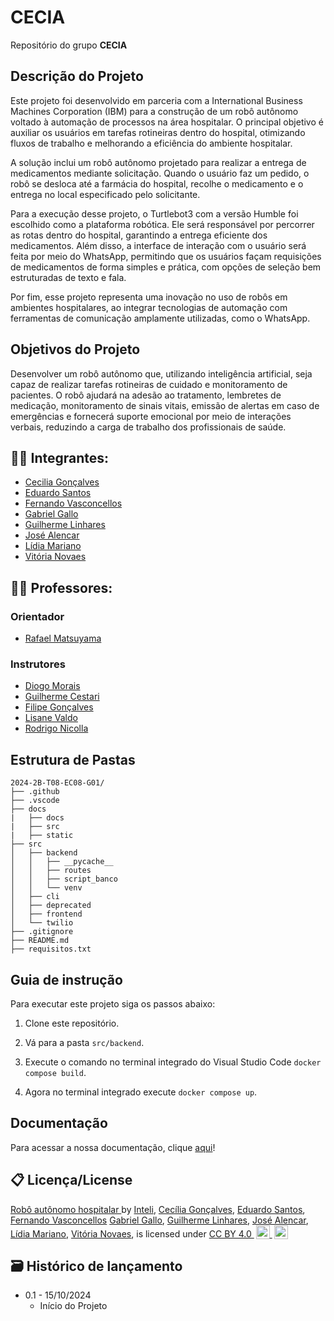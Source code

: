 # CECIA
Repositório do grupo **CECIA**

## Descrição do Projeto
Este projeto foi desenvolvido em parceria com a  International Business Machines Corporation (IBM) para a construção de um robô autônomo voltado à automação de processos na área hospitalar. O principal objetivo é auxiliar os usuários em tarefas rotineiras dentro do hospital, otimizando fluxos de trabalho e melhorando a eficiência do ambiente hospitalar.

A solução inclui um robô autônomo projetado para realizar a entrega de medicamentos mediante solicitação. Quando o usuário faz um pedido, o robô se desloca até a farmácia do hospital, recolhe o medicamento e o entrega no local especificado pelo solicitante.

Para a execução desse projeto, o Turtlebot3 com a versão Humble foi escolhido como a plataforma robótica. Ele será responsável por percorrer as rotas dentro do hospital, garantindo a entrega eficiente dos medicamentos. Além disso, a interface de interação com o usuário será feita por meio do WhatsApp, permitindo que os usuários façam requisições de medicamentos de forma simples e prática, com opções de seleção bem estruturadas de texto e fala.

Por fim, esse projeto representa uma inovação no uso de robôs em ambientes hospitalares, ao integrar tecnologias de automação com ferramentas de comunicação amplamente utilizadas, como o WhatsApp.



## Objetivos do Projeto
Desenvolver um robô autônomo que, utilizando inteligência artificial, seja
capaz de realizar tarefas rotineiras de cuidado e monitoramento de pacientes. O robô
ajudará na adesão ao tratamento, lembretes de medicação, monitoramento de sinais
vitais, emissão de alertas em caso de emergências e fornecerá suporte emocional por
meio de interações verbais, reduzindo a carga de trabalho dos profissionais de saúde.


## 👨‍🎓 Integrantes: 
- <a href="https://www.linkedin.com/in/cec%C3%ADlia-alonso-gon%C3%A7alves-3aa4bb271/">Cecilia Gonçalves</a>
- <a href="https://www.linkedin.com/in/eduardo-henrique-dos-santos/">Eduardo Santos</a>
- <a href="https://www.linkedin.com/in/fernando-vasconcellos-/">Fernando Vasconcellos</a>
- <a href="https://www.linkedin.com/in/gabriel-gallo-m-coutinho-443809232/">Gabriel Gallo</a>
- <a href="https://www.linkedin.com/in/guilherme-ferreira-linhares-8638411a1/">Guilherme Linhares</a>
- <a href="https://www.linkedin.com/in/josevalencar/">José Alencar</a>
- <a href="https://www.linkedin.com/in/lidiamariano/">Lídia Mariano</a>
- <a href="https://www.linkedin.com/in/vitoria-novaes/">Vitória Novaes</a>

## 👩‍🏫 Professores:
### Orientador
- <a href="https://www.linkedin.com/in/rafaelmatsuyama/">Rafael Matsuyama</a>
### Instrutores
- <a href="https://www.linkedin.com/in/diogo-martins-gon%C3%A7alves-de-morais-96404732/">Diogo Morais</a>
- <a href="https://www.linkedin.com/in/gui-cestari/">Guilherme Cestari</a>
- <a href="https://www.linkedin.com/in/filipe-gon%C3%A7alves-08a55015b/">Filipe Gonçalves</a>
- <a href="https://www.linkedin.com/in/lisane-valdo/">Lisane Valdo</a> 
- <a href="https://www.linkedin.com/in/rodrigo-mangoni-nicola-537027158/">Rodrigo Nicolla</a>

## Estrutura de Pastas
```
2024-2B-T08-EC08-G01/
├── .github
├── .vscode
├── docs
|   ├── docs
|   ├── src
|   ├── static
├── src
│   ├── backend
│   │   ├── __pycache__
│   │   ├── routes
│   │   ├── script_banco
│   │   └── venv
│   ├── cli
│   ├── deprecated
│   ├── frontend
│   └── twilio
├── .gitignore
├── README.md
├── requisitos.txt

```

## Guia de instrução 

Para executar este projeto siga os passos abaixo:

1. Clone este repositório.

2. Vá para a pasta `src/backend`.

3. Execute o comando no terminal integrado do Visual Studio Code `docker compose build`.

4. Agora no terminal integrado execute `docker compose up`.

## Documentação

Para acessar a nossa documentação, clique [aqui](https://github.com/Inteli-College/2024-2B-T08-EC08-G01/tree/main/docs/docs)!

## 📋 Licença/License
<!-- <p xmlns:cc="http://creativecommons.org/ns#" xmlns:dct="http://purl.org/dc/terms/"><a property="dct:title" rel="cc:attributionURL" href="https://github.com/Inteli-College/2024-2B-T08-EC08-G01">Robô autônomo hospitalar</a> by <span property="cc:attributionName">Inteli, Cecília Gonçalves, Eduardo Santos, Fernando Vasconcellos Gabriel Gallo, Guilherme Linhares, José Alencar, Lídia Mariano, Vitória Novaes</span> is licensed under <a href="https://creativecommons.org/licenses/by/4.0/?ref=chooser-v1" target="_blank" rel="license noopener noreferrer" style="display:inline-block;">CC BY 4.0<img style="height:22px!important;margin-left:3px;vertical-align:text-bottom;" src="https://mirrors.creativecommons.org/presskit/icons/cc.svg?ref=chooser-v1" alt=""><img style="height:22px!important;margin-left:3px;vertical-align:text-bottom;" src="https://mirrors.creativecommons.org/presskit/icons/by.svg?ref=chooser-v1" alt=""></a></p> -->

<div xmlns:cc="http://creativecommons.org/ns#" xmlns:dct="http://purl.org/dc/terms/">
    <a property="dct:title" rel="cc:attributionURL" href="https://github.com/Inteli-College/2024-2B-T08-EC08-G01">
        Robô autônomo hospitalar
    </a>
    <span>
        by
    </span>
    <span property="cc:attributionName">
        <a href="https://www.inteli.edu.br/">Inteli</a>,
        <a href="https://www.linkedin.com/in/cec%C3%ADlia-alonso-gon%C3%A7alves-3aa4bb271/">Cecília Gonçalves</a>,
        <a href="https://www.linkedin.com/in/eduardo-henrique-dos-santos/">Eduardo Santos</a>,
        <a href="https://www.linkedin.com/in/fernando-vasconcellos-/">Fernando Vasconcellos</a>
        <a href="https://www.linkedin.com/in/gabriel-gallo-m-coutinho-443809232/">Gabriel Gallo</a>,
        <a href="https://www.linkedin.com/in/guilherme-ferreira-linhares-8638411a1/">Guilherme Linhares</a>,
        <a href="https://www.linkedin.com/in/josevalencar/">José Alencar</a>,
        <a href="https://www.linkedin.com/in/lidiamariano/">Lídia Mariano</a>,
        <a href="https://www.linkedin.com/in/vitoria-novaes/">Vitória Novaes</a>,
    </span> 
    <span>
        is licensed under
    </span>
    <a href="https://creativecommons.org/licenses/by/4.0/?ref=chooser-v1" target="_blank" rel="license noopener noreferrer" style="display:inline-block;">
        CC BY 4.0
        <img style="height:22px!important;margin-left:3px;vertical-align:text-bottom;" src="https://mirrors.creativecommons.org/presskit/icons/cc.svg?ref=chooser-v1" alt="Creative Commons">
        <img style="height:22px!important;margin-left:3px;vertical-align:text-bottom;" src="https://mirrors.creativecommons.org/presskit/icons/by.svg?ref=chooser-v1" alt="Attribution">
    </a>
</div>






## 🗃 Histórico de lançamento

- 0.1 -  15/10/2024
  - Início do Projeto

  
